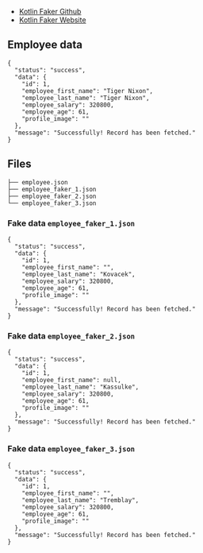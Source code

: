 * [Kotlin Faker Github](https://github.com/serpro69/kotlin-faker)
* [Kotlin Faker Website](https://serpro69.github.io/kotlin-faker/)


## Employee data

```
{
  "status": "success",
  "data": {
    "id": 1,
    "employee_first_name": "Tiger Nixon",
    "employee_last_name": "Tiger Nixon",
    "employee_salary": 320800,
    "employee_age": 61,
    "profile_image": ""
  },
  "message": "Successfully! Record has been fetched."
}
```

## Files

```
├── employee.json
├── employee_faker_1.json
├── employee_faker_2.json
└── employee_faker_3.json
```

### Fake data `employee_faker_1.json`
```
{
  "status": "success",
  "data": {
    "id": 1,
    "employee_first_name": "",
    "employee_last_name": "Kovacek",
    "employee_salary": 320800,
    "employee_age": 61,
    "profile_image": ""
  },
  "message": "Successfully! Record has been fetched."
}
```

### Fake data `employee_faker_2.json`
```
{
  "status": "success",
  "data": {
    "id": 1,
    "employee_first_name": null,
    "employee_last_name": "Kassulke",
    "employee_salary": 320800,
    "employee_age": 61,
    "profile_image": ""
  },
  "message": "Successfully! Record has been fetched."
}
```

### Fake data `employee_faker_3.json`
```
{
  "status": "success",
  "data": {
    "id": 1,
    "employee_first_name": "",
    "employee_last_name": "Tremblay",
    "employee_salary": 320800,
    "employee_age": 61,
    "profile_image": ""
  },
  "message": "Successfully! Record has been fetched."
}
```